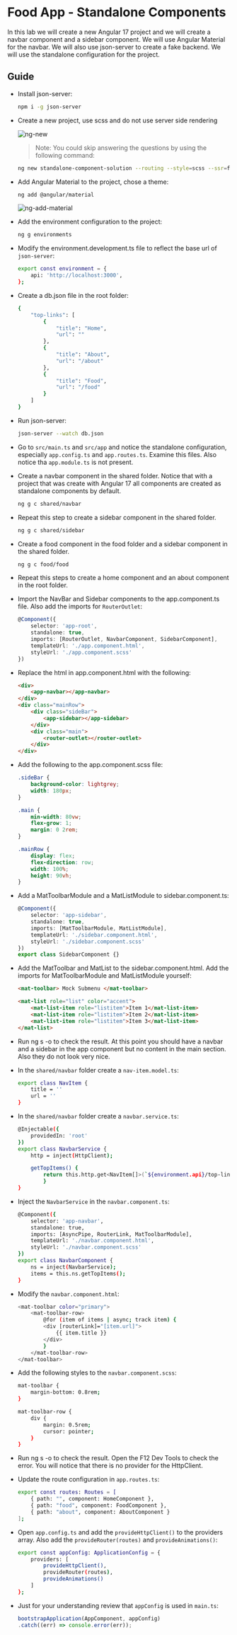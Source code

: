 # Food App - Standalone Components

In this lab we will create a new Angular 17 project and we will create a navbar component and a sidebar component. We will use Angular Material for the navbar. We will also use json-server to create a fake backend. We will use the standalone configuration for the project.

## Guide

-   Install json-server:

    ```bash
    npm i -g json-server
    ```

-   Create a new project, use scss and do not use server side rendering

    ![ng-new](_images/ng-new.png)

    > Note: You could skip answering the questions by using the following command:

    ```bash
    ng new standalone-component-solution --routing --style=scss --ssr=false
    ```

-   Add Angular Material to the project, chose a theme:

    ```bash
    ng add @angular/material
    ```

    ![ng-add-material](_images/ng-add-material.png)    

-   Add the environment configuration to the project:

    ```bash
    ng g environments
    ```

-   Modify the environment.development.ts file to reflect the base url of `json-server`:

    ```bash
    export const environment = {
        api: 'http://localhost:3000',
    };
    ```

-   Create a db.json file in the root folder:

    ```bash
    {
        "top-links": [
            {
                "title": "Home",
                "url": ""
            },
            {
                "title": "About",
                "url": "/about"
            },
            {
                "title": "Food",
                "url": "/food"
            }
        ]
    }
    ```

-   Run json-server:

    ```bash
    json-server --watch db.json
    ```    

-   Go to `src/main.ts` and `src/app` and notice the standalone configuration, especially `app.config.ts` and `app.routes.ts`. Examine this files. Also notice tha `app.module.ts` is not present.

-   Create a navbar component in the shared folder. Notice that with a project that was create with Angular 17 all components are created as standalone components by default.

    ```bash
    ng g c shared/navbar
    ```

-   Repeat this step to create a sidebar component in the shared folder.

    ```bash
    ng g c shared/sidebar
    ```

-   Create a food component in the food folder and a sidebar component in the shared folder.

    ```bash
    ng g c food/food
    ```

-   Repeat this steps to create a home component and an about component in the root folder.    


-   Import the NavBar and Sidebar components to the app.component.ts file. Also add the imports for `RouterOutlet`:

    ```typescript
    @Component({
        selector: 'app-root',
        standalone: true,
        imports: [RouterOutlet, NavbarComponent, SidebarComponent],
        templateUrl: './app.component.html',
        styleUrl: './app.component.scss'
    })
    ```

-   Replace the html in app.component.html with the following:

    ```html
    <div>
        <app-navbar></app-navbar>
    </div>
    <div class="mainRow">
        <div class="sideBar">
            <app-sidebar></app-sidebar>
        </div>
        <div class="main">
            <router-outlet></router-outlet>
        </div>
    </div>
    ```

-   Add the following to the app.component.scss file:

    ```scss
    .sideBar {
        background-color: lightgrey;
        width: 180px;
    }

    .main {
        min-width: 80vw;
        flex-grow: 1;
        margin: 0 2rem;
    }

    .mainRow {
        display: flex;
        flex-direction: row;
        width: 100%;
        height: 90vh;
    }
    ```

-   Add a MatToolbarModule and a MatListModule to sidebar.component.ts:

    ```typescript
    @Component({
        selector: 'app-sidebar',
        standalone: true,
        imports: [MatToolbarModule, MatListModule],
        templateUrl: './sidebar.component.html',
        styleUrl: './sidebar.component.scss'
    })
    export class SidebarComponent {}
    ```

-   Add the MatToolbar and MatList to the sidebar.component.html. Add the imports for MatToolbarModule and MatListModule yourself:

    ```html
    <mat-toolbar> Mock Submenu </mat-toolbar>

    <mat-list role="list" color="accent">
        <mat-list-item role="listitem">Item 1</mat-list-item>
        <mat-list-item role="listitem">Item 2</mat-list-item>
        <mat-list-item role="listitem">Item 3</mat-list-item>
    </mat-list>
    ```

-   Run ng s -o to check the result. At this point you should have a navbar and a sidebar in the app component but no content in the main section. Also they do not look very nice.

-   In the `shared/navbar` folder create a `nav-item.model.ts`:

    ```bash
    export class NavItem {
        title = ''
        url = ''
    }
    ```

-   In the `shared/navbar` folder create a `navbar.service.ts`:

    ```bash
    @Injectable({
        providedIn: 'root'
    })
    export class NavbarService {
        http = inject(HttpClient);

        getTopItems() {
            return this.http.get<NavItem[]>(`${environment.api}/top-links`);
            }
    }
    ```

-   Inject the `NavbarService` in the `navbar.component.ts`:

    ```bash
    @Component({
        selector: 'app-navbar',
        standalone: true,
        imports: [AsyncPipe, RouterLink, MatToolbarModule],
        templateUrl: './navbar.component.html',
        styleUrl: './navbar.component.scss'
    })
    export class NavbarComponent {
        ns = inject(NavbarService);
        items = this.ns.getTopItems();
    }
    ```

-   Modify the `navbar.component.html`:

    ```bash
    <mat-toolbar color="primary">
        <mat-toolbar-row>
            @for (item of items | async; track item) {
            <div [routerLink]="[item.url]">
                {{ item.title }}
            </div>
            }
        </mat-toolbar-row>
    </mat-toolbar>
    ```

-   Add the following styles to the `navbar.component.scss`:

    ```bash
    mat-toolbar {
        margin-bottom: 0.8rem;
    }

    mat-toolbar-row {
        div {
            margin: 0.5rem;
            cursor: pointer;
        }
    }
    ```

-   Run ng s -o to check the result. Open the F12 Dev Tools to check the error. You will notice that there is no provider for the HttpClient.

-   Update the route configuration in `app.routes.ts`:

    ```bash
    export const routes: Routes = [
        { path: "", component: HomeComponent },
        { path: "food", component: FoodComponent },
        { path: "about", component: AboutComponent }
    ];
    ```

-   Open `app.config.ts` and add the `provideHttpClient()` to the providers array. Also add the `provideRouter(routes)` and `provideAnimations()`:

    ```bash
    export const appConfig: ApplicationConfig = {
        providers: [
            provideHttpClient(),
            provideRouter(routes),
            provideAnimations()
        ]
    };
    ```

- Just for your understanding review that `appConfig` is used in `main.ts`:

    ```typescript
    bootstrapApplication(AppComponent, appConfig)
    .catch((err) => console.error(err));
    ```